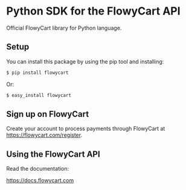 # Python SDK for the FlowyCart API

Official FlowyCart library for Python language.

## Setup

You can install this package by using the pip tool and installing:

```bash
$ pip install flowycart
```

Or:

```bash
$ easy_install flowycart
```

## Sign up on FlowyCart

Create your account to process payments through FlowyCart at https://flowycart.com/register.

## Using the FlowyCart API

Read the documentation: 

https://docs.flowycart.com
